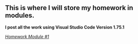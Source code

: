 ## This is where I will store my homework in modules.
**I post all the work using Visual Studio Code Version 1.75.1**

[*Homework Module #1*](https://github.com/Azamatter/DataLearn/tree/main/DE-101/Module%231)
